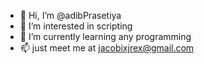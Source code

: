 - 👋 Hi, I’m @adibPrasetiya
- 👀 I’m interested in scripting
- 🌱 I’m currently learning any programming
- 📫 just meet me at jacobixjrex@gmail.com

<!---
adibPrasetiya/adibPrasetiya is a ✨ special ✨ repository because its `README.md` (this file) appears on your GitHub profile.
You can click the Preview link to take a look at your changes.
--->
